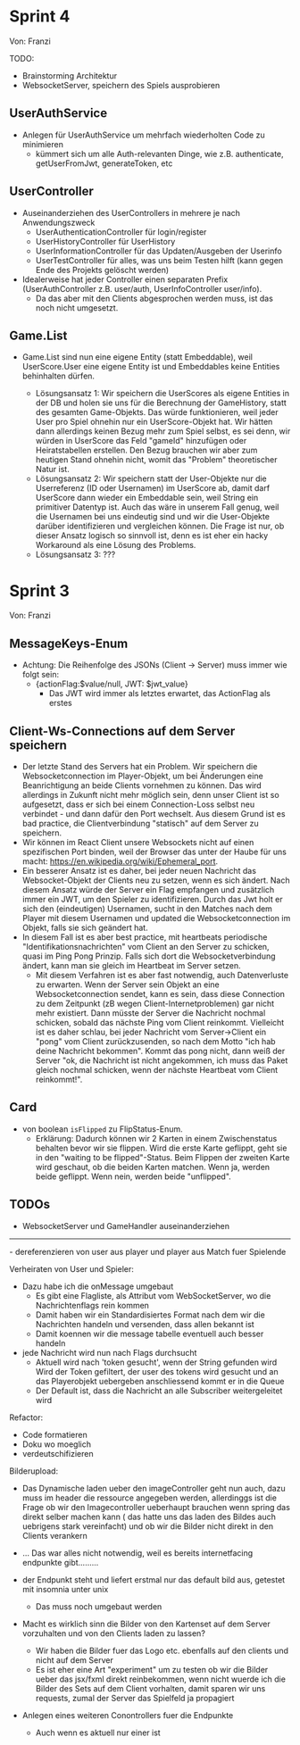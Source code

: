 # Sprint 4

Von: Franzi

TODO:

- Brainstorming Architektur
- WebsocketServer, speichern des Spiels ausprobieren

## UserAuthService

- Anlegen für UserAuthService um mehrfach wiederholten Code zu minimieren
    - kümmert sich um alle Auth-relevanten Dinge, wie z.B. authenticate, getUserFromJwt, generateToken, etc

## UserController

- Auseinanderziehen des UserControllers in mehrere je nach Anwendungszweck
    - UserAuthenticationController für login/register
    - UserHistoryController für UserHistory
    - UserInformationController für das Updaten/Ausgeben der Userinfo
    - UserTestController für alles, was uns beim Testen hilft (kann gegen Ende des Projekts gelöscht werden)
- Idealerweise hat jeder Controller einen separaten Prefix (UserAuthController z.B. user/auth, UserInfoController
  user/info).
    - Da das aber mit den Clients abgesprochen werden muss, ist das noch nicht umgesetzt.

## Game.List<UserScore>

- Game.List<UserScores> sind nun eine eigene Entity (statt Embeddable), weil UserScore.User eine eigene Entity ist und
  Embeddables keine Entities behinhalten dürfen.
    - Lösungsansatz 1: Wir speichern die UserScores als eigene Entities in der DB und holen sie uns für die Berechnung
      der GameHistory, statt des gesamten Game-Objekts. Das würde funktionieren, weil jeder User pro Spiel ohnehin nur
      ein UserScore-Objekt hat. Wir hätten dann allerdings keinen Bezug mehr zum Spiel selbst, es sei denn, wir würden
      in UserScore das Feld "gameId" hinzufügen oder Heiratstabellen erstellen. Den Bezug brauchen wir aber zum heutigen
      Stand ohnehin nicht, womit das "Problem" theoretischer Natur ist.
    - Lösungsansatz 2: Wir speichern statt der User-Objekte nur die Userreferenz (ID oder Usernamen) im UserScore ab,
      damit darf UserScore dann wieder ein Embeddable sein, weil String ein primitiver Datentyp ist. Auch das wäre in
      unserem Fall genug, weil die Usernamen bei uns eindeutig sind und wir die User-Objekte darüber identifizieren und
      vergleichen können. Die Frage ist nur, ob dieser Ansatz logisch so sinnvoll ist, denn es ist eher ein hacky
      Workaround als eine Lösung des Problems.
    - Lösungsansatz 3: ???

# Sprint 3

Von: Franzi

## MessageKeys-Enum

- Achtung: Die Reihenfolge des JSONs (Client -> Server) muss immer wie folgt sein:
    - {actionFlag:$value/null, JWT: $jwt_value}
        - Das JWT wird immer als letztes erwartet, das ActionFlag als erstes

## Client-Ws-Connections auf dem Server speichern

- Der letzte Stand des Servers hat ein Problem. Wir speichern die Websocketconnection im Player-Objekt, um bei
  Änderungen eine Beanrichtigung an beide Clients vornehmen zu können. Das wird allerdings in Zukunft nicht mehr möglich
  sein, denn unser Client ist so aufgesetzt, dass er sich bei einem Connection-Loss selbst neu verbindet - und dann
  dafür den Port wechselt. Aus diesem Grund ist es bad practice, die Clientverbindung "statisch" auf dem Server zu
  speichern.
- Wir können im React Client unsere Websockets nicht auf einen spezifischen Port binden, weil der Browser das unter der
  Haube für uns macht: https://en.wikipedia.org/wiki/Ephemeral_port.
- Ein besserer Ansatz ist es daher, bei jeder neuen Nachricht das Websocket-Objekt der Clients neu zu setzen, wenn es
  sich ändert. Nach diesem Ansatz würde der Server ein Flag empfangen und zusätzlich immer ein JWT, um den Spieler zu
  identifizieren. Durch das Jwt holt er sich den (eindeutigen) Usernamen, sucht in den Matches nach dem Player mit
  diesem Usernamen und updated die Websocketconnection im Objekt, falls sie sich geändert hat.
- In diesem Fall ist es aber best practice, mit heartbeats periodische "Identifikationsnachrichten" vom Client an den
  Server zu schicken, quasi im Ping Pong Prinzip. Falls sich dort die Websocketverbindung ändert, kann man sie gleich im
  Heartbeat im Server setzen.
    - Mit diesem Verfahren ist es aber fast notwendig, auch Datenverluste zu erwarten. Wenn der Server sein Objekt an
      eine Websocketconnection sendet, kann es sein, dass diese Connection zu dem Zeitpunkt (zB wegen
      Client-Internetproblemen) gar nicht mehr existiert. Dann müsste der Server die Nachricht nochmal schicken, sobald
      das nächste Ping vom Client reinkommt. Vielleicht ist es daher schlau, bei jeder Nachricht vom Server->Client
      ein "pong" vom Client zurückzusenden, so nach dem Motto "ich hab deine Nachricht bekommen". Kommt das pong nicht,
      dann weiß der Server "ok, die Nachricht ist nicht angekommen, ich muss das Paket gleich nochmal schicken, wenn der
      nächste Heartbeat vom Client reinkommt!".

## Card

- von boolean `isFlipped` zu FlipStatus-Enum.
    - Erklärung: Dadurch können wir 2 Karten in einem Zwischenstatus behalten bevor wir sie flippen. Wird die erste
      Karte geflippt, geht sie in den "waiting to be flipped"-Status. Beim Flippen der zweiten Karte wird geschaut, ob
      die beiden Karten matchen. Wenn ja, werden beide geflippt. Wenn nein, werden beide "unflipped".

## TODOs

- WebsocketServer und GameHandler auseinanderziehen

<hr>
- dereferenzieren von user aus player und player aus Match fuer Spielende

Verheiraten von User und Spieler:

- Dazu habe ich die onMessage umgebaut
    - Es gibt eine Flagliste, als Attribut vom WebSocketServer, wo die Nachrichtenflags rein kommen
    - Damit haben wir ein Standardisiertes Format nach dem wir die Nachrichten handeln und versenden, dass allen bekannt
      ist
    - Damit koennen wir die message tabelle eventuell auch besser handeln
- jede Nachricht wird nun nach Flags durchsucht
    - Aktuell wird nach 'token gesucht', wenn der String gefunden wird Wird der Token gefiltert, der user des tokens
      wird gesucht und an das Playerobjekt uebergeben anschliessend kommt er in die Queue
    - Der Default ist, dass die Nachricht an alle Subscriber weitergeleitet wird

Refactor:

- Code formatieren
- Doku wo moeglich
- verdeutschifizieren

Bilderupload:

- Das Dynamische laden ueber den imageController geht nun auch, dazu muss im header die ressource angegeben werden,
  allerdinggs ist die Frage ob wir den Imagecontroller ueberhaupt brauchen wenn spring das direkt selber machen kann (
  das hatte uns das laden des Bildes auch uebrigens stark vereinfacht)
  und ob wir die Bilder nicht direkt in den Clients verankern
- ... Das war alles nicht notwendig, weil es bereits internetfacing endpunkte gibt.........
- der Endpunkt steht und liefert erstmal nur das default bild aus, getestet mit insomnia unter unix
    - Das muss noch umgebaut werden
- Macht es wirklich sinn die Bilder von den Kartenset auf dem Server vorzuhalten und von den Clients laden zu lassen?
    - Wir haben die Bilder fuer das Logo etc. ebenfalls auf den clients und nicht auf dem Server
    - Es ist eher eine Art "experiment" um zu testen ob wir die Bilder ueber das jsx/fxml direkt reinbekommen, wenn
      nicht wuerde ich die Bilder des Sets auf dem Client vorhalten, damit sparen wir uns requests, zumal der Server das
      Spielfeld ja propagiert

- Anlegen eines weiteren Conontrollers fuer die Endpunkte
    - Auch wenn es aktuell nur einer ist